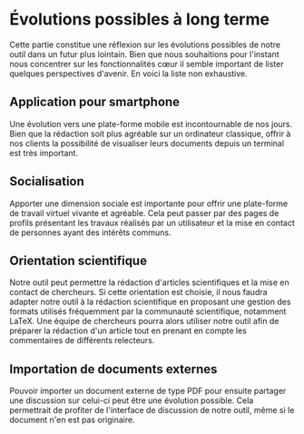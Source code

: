 # Évolutions possibles à long terme

Cette partie constitue une réflexion sur les évolutions possibles de notre outil dans un futur plus lointain. Bien que nous souhaitions pour l'instant nous concentrer sur les fonctionnalités cœur il semble important de lister quelques perspectives d'avenir. En voici la liste non exhaustive.

## Application pour smartphone

Une évolution vers une plate-forme mobile est incontournable de nos jours. Bien que la rédaction soit plus agréable sur un ordinateur classique, offrir à nos clients la possibilité de visualiser leurs documents depuis un terminal est très important. 

## Socialisation

Apporter une dimension sociale est importante pour offrir une plate-forme de travail virtuel vivante et agréable. Cela peut passer par des pages de profils présentant les travaux réalisés par un utilisateur et la mise en contact de personnes ayant des intérêts communs.

## Orientation scientifique

Notre outil peut permettre la rédaction d'articles scientifiques et la mise en contact de chercheurs. Si cette orientation est choisie, il nous faudra adapter notre outil à la rédaction scientifique en proposant une gestion des formats utilisés fréquemment par la communauté scientifique, notamment LaTeX. Une équipe de chercheurs pourra alors utiliser notre outil afin de préparer la rédaction d'un article tout en prenant en compte les commentaires de différents relecteurs.

## Importation de documents externes 

Pouvoir importer un document externe de type PDF pour ensuite partager une discussion sur celui-ci peut être une évolution possible. Cela permettrait de profiter de l'interface de discussion de notre outil, même si le document n'en est pas originaire.